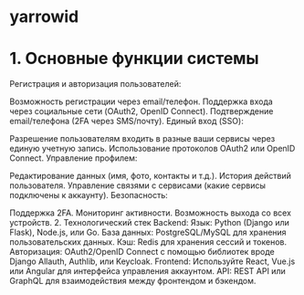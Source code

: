 # yarrowid
# 1. Основные функции системы
Регистрация и авторизация пользователей:

Возможность регистрации через email/телефон.
Поддержка входа через социальные сети (OAuth2, OpenID Connect).
Подтверждение email/телефона (2FA через SMS/почту).
Единый вход (SSO):

Разрешение пользователям входить в разные ваши сервисы через единую учетную запись.
Использование протоколов OAuth2 или OpenID Connect.
Управление профилем:

Редактирование данных (имя, фото, контакты и т.д.).
История действий пользователя.
Управление связями с сервисами (какие сервисы подключены к аккаунту).
Безопасность:

Поддержка 2FA.
Мониторинг активности.
Возможность выхода со всех устройств.
2. Технологический стек
Backend:
Язык: Python (Django или Flask), Node.js, или Go.
База данных: PostgreSQL/MySQL для хранения пользовательских данных.
Кэш: Redis для хранения сессий и токенов.
Авторизация: OAuth2/OpenID Connect с помощью библиотек вроде Django Allauth, Authlib, или Keycloak.
Frontend:
Используйте React, Vue.js или Angular для интерфейса управления аккаунтом.
API:
REST API или GraphQL для взаимодействия между фронтендом и бэкендом.
